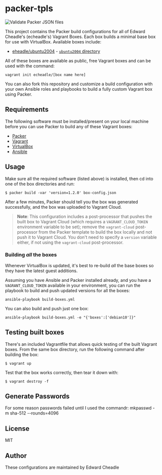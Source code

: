 # packer-tpls
![Validate Packer JSON files](https://github.com/echeadle/packer-tpls/workflows/Validate%20Packer%20JSON%20files/badge.svg)

This project contains the Packer build configurations for all of Edward Cheadle's (echeadle's) Vagrant Boxes. Each box builds a minimal base box for use with VirtualBox. Available boxes include:

  - [eheadle/ubuntu2004](https://app.vagrantup.com/echeadle/boxes/ubuntu2004) - [`ubuntu2004` directory](ubuntu2004/)

All of these boxes are available as public, free Vagrant boxes and can be used with the command:

    vagrant init echeadle/[box name here]

You can also fork this repository and customize a build configuration with your own Ansible roles and playbooks to build a fully custom Vagrant box using Packer.

## Requirements

The following software must be installed/present on your local machine before you can use Packer to build any of these Vagrant boxes:

  - [Packer](http://www.packer.io/)
  - [Vagrant](http://vagrantup.com/)
  - [VirtualBox](https://www.virtualbox.org/)
  - [Ansible](https://docs.ansible.com/ansible/latest/installation_guide/intro_installation.html)

## Usage

Make sure all the required software (listed above) is installed, then cd into one of the box directories and run:

    $ packer build -var 'version=1.2.0' box-config.json

After a few minutes, Packer should tell you the box was generated successfully, and the box was uploaded to Vagrant Cloud.

> **Note**: This configuration includes a post-processor that pushes the built box to Vagrant Cloud (which requires a `VAGRANT_CLOUD_TOKEN` environment variable to be set); remove the `vagrant-cloud` post-processor from the Packer template to build the box locally and not push it to Vagrant Cloud. You don't need to specify a `version` variable either, if not using the `vagrant-cloud` post-processor.

### Building _all_ the boxes

Whenever VirtualBox is updated, it's best to re-build _all_ the base boxes so they have the latest guest additions.

Assuming you have Ansible and Packer installed already, and you have a `VAGRANT_CLOUD_TOKEN` available in your environment, you can run the playbook to build and push updated versions for all the boxes:

    ansible-playbook build-boxes.yml

You can also build and push just one box:

    ansible-playbook build-boxes.yml -e "{'boxes':['debian10']}"

## Testing built boxes

There's an included Vagrantfile that allows quick testing of the built Vagrant boxes. From the same box directory, run the following command after building the box:

    $ vagrant up

Test that the box works correctly, then tear it down with:

    $ vagrant destroy -f


## Generate Passwords
For some reason passwords failed until I used the commandr: 
    mkpasswd -m sha-512 --rounds=4096

## License

MIT

## Author

These configurations are maintained by Edward Cheadle


